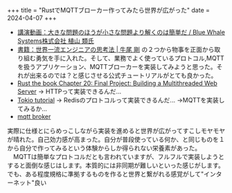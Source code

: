 +++
title = "RustでMQTTブローカー作ってみたら世界が広がった"
date = 2024-04-07
+++

- [講演動画：大きな問題のほうが小さな問題より解くのは簡単だ / Blue Whale Systems株式会社 植山 類氏](https://youtu.be/C4uKuNTMmcU?si=9muNve_fyiP5Y1IZ)
- [書籍：世界一流エンジニアの思考法 | 牛尾 剛](https://amzn.to/3VJP5Ow)
の２つから物事を正面から取り組む勇気を手に入れた。そして、業務でよく使っているプロトコル,MQTTを扱うアプリケーション、MQTTブローカーを実装してみようと思った。それが出来るのでは？と感じさせる公式チュートリアルがとても良かった。
- [Rust the book Chapter 20: Final Project: Building a Multithreaded Web Server](https://doc.rust-lang.org/book/ch20-00-final-project-a-web-server.html)
→ HTTPって実装できるんだ...
- [Tokio tutorial](https://tokio.rs/tokio/tutorial)
→ Redisのプロトコルって実装できるんだ...
→MQTTを実装してみるか...
- [mqtt broker](https://github.com/heya-naohiro/mqtt-server) 

実際に仕様とにらめっこしながら実装を進めると世界が広がってすこしモヤモヤが晴れた。自己効力感が高まった。自分が普段使っている何か、と同じものを１から自分で作ってみるという体験からしか得られない栄養素があった。
　MQTTは簡単なプロトコルだとも言われていますが、フルフルで実装しようとすると面倒な感じはします。本質的には非同期が難しいといった感じがします。でも、ある程度規格に準拠するものを作ると世界と繋がれる感覚がして"インターネット"良い